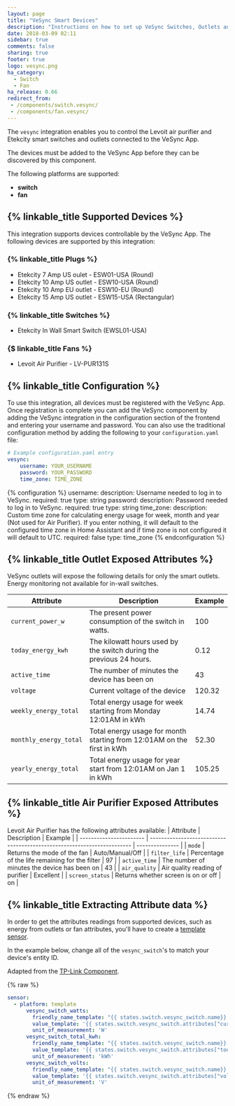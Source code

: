 ```yaml
---
layout: page
title: "VeSync Smart Devices"
description: "Instructions on how to set up VeSync Switches, Outlets and Fans Device Integration."
date: 2018-03-09 02:11
sidebar: true
comments: false
sharing: true
footer: true
logo: vesync.png
ha_category:
  - Switch
  - Fan
ha_release: 0.66
redirect_from:
 - /components/switch.vesync/
 - /components/fan.vesync/
---
```


The `vesync` integration enables you to control the Levoit air purifier and Etekcity smart switches and outlets connected to the VeSync App.

The devices must be added to the VeSync App before they can be discovered by this component.

The following platforms are supported:

- **switch**
- **fan**

## {% linkable_title Supported Devices %}

This integration supports devices controllable by the VeSync App.  The following devices are supported by this integration:

### {% linkable_title Plugs %}

- Etekcity 7 Amp US oulet - ESW01-USA (Round)
- Etekcity 10 Amp US outlet - ESW10-USA (Round)
- Etekcity 10 Amp EU outlet - ESW10-EU (Round)
- Etekcity 15 Amp US outlet - ESW15-USA (Rectangular)

### {% linkable_title Switches %}

- Etekcity In Wall Smart Switch (EWSL01-USA)

### {$ linkable_title Fans %}

- Levoit Air Purifier - LV-PUR131S


## {% linkable_title Configuration %}

To use this integration, all devices must be registered with the VeSync App. Once registration is complete you can add the VeSync component by adding the VeSync integration in the configuration section of the frontend and entering your username and password.  You can also use the traditional configuration method by adding the following to your `configuration.yaml` file:

```yaml
# Example configuration.yaml entry
vesync:
    username: YOUR_USERNAME
    password: YOUR_PASSWORD
    time_zone: TIME_ZONE
```

{% configuration %}
username:
  description: Username needed to log in to VeSync.
  required: true
  type: string
password:
  description: Password needed to log in to VeSync.
  required: true
  type: string
time_zone:
  description: Custom time zone for calculating energy usage for week, month and year (Not used for Air Purifier).  If you enter nothing, it will default to the configured time zone in Home Assistant and if time zone is not configured it will default to UTC.
  required: false
  type: time_zone
{% endconfiguration %}

## {% linkable_title Outlet Exposed Attributes %}

VeSync outlets will expose the following details for only the smart outlets. Energy monitoring not available for in-wall switches.

| Attribute               | Description                                                             | Example         |
| ----------------------- | ----------------------------------------------------------------------- | --------------- |
| `current_power_w`       | The present power consumption of the switch in watts.                   | 100             |
| `today_energy_kwh`      | The kilowatt hours used by the switch during the previous 24 hours.     | 0.12            |
| `active_time`           | The number of minutes the device has been on                            | 43              |
| `voltage`               | Current voltage of the device                                           | 120.32          |
| `weekly_energy_total`   | Total energy usage for week starting from Monday 12:01AM in kWh         | 14.74           |
| `monthly_energy_total`  | Total energy usage for month starting from 12:01AM on the first in kWh  | 52.30           |
| `yearly_energy_total`   | Total energy usage for year start from 12:01AM on Jan 1 in kWh          | 105.25          |


## {% linkable_title Air Purifier Exposed Attributes %}

Levoit Air Purifier has the following attributes available:
| Attribute               | Description                                                             | Example         |
| ----------------------- | ----------------------------------------------------------------------- | --------------- |
| `mode`                  | Returns the mode of the fan                                             | Auto/Manual/Off |
| `filter_life`           | Percentage of the life remaining for the filter                         | 97              |
| `active_time`           | The number of minutes the device has been on                            | 43              |
| `air_quality`           | Air quality reading of purifier                                         | Excellent       |
| `screen_status`         | Returns whether screen is on or off                                     | on              |


## {% linkable_title Extracting Attribute data %}

In order to get the attributes readings from supported devices, such as energy from outlets or fan attributes, you'll have to create a [template sensor](/components/switch.template/).

In the example below, change all of the `vesync_switch`'s to match your device's entity ID.

Adapted from the [TP-Link Component](https://www.home-assistant.io/components/tplink/#plugs).

{% raw %}
```yaml
sensor:
  - platform: template
      vesync_switch_watts:
        friendly_name_template: "{{ states.switch.vesync_switch.name}} Current Consumption"
        value_template: '{{ states.switch.vesync_switch.attributes["current_power_w"] | float }}'
        unit_of_measurement: 'W'
      vesync_switch_total_kwh:
        friendly_name_template: "{{ states.switch.vesync_switch.name}} Total Consumption"
        value_template: '{{ states.switch.vesync_switch.attributes["today_energy_kwh"] | float }}'
        unit_of_measurement: 'kWh'
      vesync_switch_volts:
        friendly_name_template: "{{ states.switch.vesync_switch.name}} Voltage"
        value_template: '{{ states.switch.vesync_switch.attributes["voltage"] | float }}'
        unit_of_measurement: 'V'
```
{% endraw %}